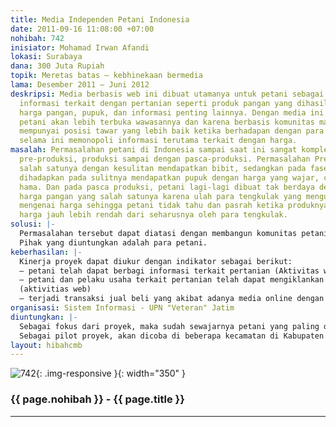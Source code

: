 ```yaml
---
title: Media Independen Petani Indonesia
date: 2011-09-16 11:08:00 +07:00
nohibah: 742
inisiator: Mohamad Irwan Afandi
lokasi: Surabaya
dana: 300 Juta Rupiah
topik: Meretas batas – kebhinekaan bermedia
lama: Desember 2011 – Juni 2012
deskripsi: Media berbasis web ini dibuat utamanya untuk petani sebagai media berbagi
  informasi terkait dengan pertanian seperti produk pangan yang dihasilkan dan dibutuhkan,
  harga pangan, pupuk, dan informasi penting lainnya. Dengan media ini diharapkan
  petani akan lebih terbuka wawasannya dan karena berbasis komunitas maka juga akan
  mempunyai posisi tawar yang lebih baik ketika berhadapan dengan para tengkulak yang
  selama ini memonopoli informasi terutama terkait dengan harga.
masalah: Permasalahan petani di Indonesia sampai saat ini sangat kompleks mulai dari
  pre-produksi, produksi sampai dengan pasca-produksi. Permasalahan Pre-produksi ditandai
  salah satunya dengan kesulitan mendapatkan bibit, sedangkan pada fase produksi petani
  dihadapkan pada sulitnya mendapatkan pupuk dengan harga yang wajar, cuaca dan serangan
  hama. Dan pada pasca produksi, petani lagi-lagi dibuat tak berdaya dengan jatuhnya
  harga pangan yang salah satunya karena ulah para tengkulak yang menguasai informasi
  mengenai harga sehingga petani tidak tahu dan pasrah ketika produknya dibeli dengan
  harga jauh lebih rendah dari seharusnya oleh para tengkulak.
solusi: |-
  Permasalahan tersebut dapat diatasi dengan membangun komunitas petani melalui pembangunan media informasi dan komunikasi berbasis web (online) yang dikelola secara independen oleh petani dan pelaku usaha terkait dengan pertanian lainnya. Melalui media ini petani bisa mengiklankan produk pertaniannya, berbagi dan sekaligus mendapatkan informasi terkait harga komoditas pertanian, jumlah produksi dan kebutuhan pangan, harga pupuk, best practice pengelolaan pertanian, dll. Sementara pelaku lainnya, seperti penyedia jasa transportasi bisa juga bisa beriklan tentang tarif angkutan. Dengan media ini diharapkan petani tidak lagi diperdaya oleh para tengkulak karena sudah tidak buta lagi terhadap informasi terutama terkait dengan harga. Lebih dari itu dengan media online petani juga mempunyai peluang untuk membuka pasar lebih luas yang tentu saja peluang menambah keuntungan.
  Pihak yang diuntungkan adalah para petani.
keberhasilan: |-
  Kinerja proyek dapat diukur dengan indikator sebagai berikut:
  – petani telah dapat berbagi informasi terkait pertanian (Aktivitas web)
  – petani dan pelaku usaha terkait pertanian telah dapat mengiklankan produk dan layanan yang mereka tawarkan
  (aktivitias web)
  – terjadi transaksi jual beli yang akibat adanya media online dengan harga yang wajar (survei)
organisasi: Sistem Informasi - UPN "Veteran" Jatim
diuntungkan: |-
  Sebagai fokus dari proyek, maka sudah sewajarnya petani yang paling diharapkan diuntungkan dengan tersedianya media ini. Akan tetapi karena rantai pemasaran juga melibatkan pihak lain, maka penyedia jasa transportasi (misalnya) dan konsumen juga diharapkan memperoleh keuntungan dari media ini.
  Sebagai pilot proyek, akan dicoba di beberapa kecamatan di Kabupaten Magetan
layout: hibahcmb
---
```


![742](/static/img/hibahcmb/742.png){: .img-responsive }{: width="350" }

### {{ page.nohibah }} - {{ page.title }}

---
